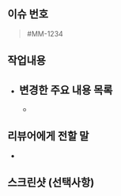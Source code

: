 ## 이슈 번호

> #MM-1234

## 작업내용  
- 변경한 주요 내용 목록  
  - 
  - 

## 리뷰어에게 전할 말  
- 

## 스크린샷 (선택사항)

<!-- 필요한 경우 스크린샷을 첨부해주세요 -->
